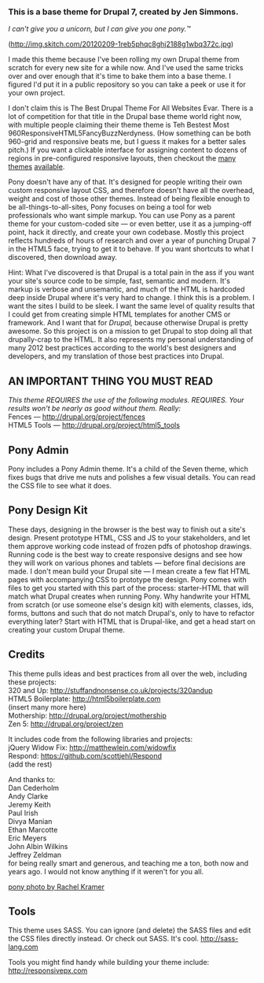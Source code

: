 ### This is a base theme for Drupal 7, created by Jen Simmons.  
*I can't give you a unicorn, but I can give you one pony.™*

(http://img.skitch.com/20120209-1reb5phqc8ghj2188g1wbq372c.jpg)  

I made this theme because I've been rolling my own Drupal theme from scratch for every new site for a while now. And I've used the same tricks over and over enough that it's time to bake them into a base theme. I figured I'd put it in a public repository so you can take a peek or use it for your own project.

I don't claim this is The Best Drupal Theme For All Websites Evar. There is a lot of competition for that title in the Drupal base theme world right now, with multiple people claiming their theme theme is Teh Bestest Most 960ResponsiveHTML5FancyBuzzNerdyness. (How something can be both 960-grid and responsive beats me, but I guess it makes for a better sales pitch.) If you want a clickable interface for assigning content to dozens of regions in pre-configured responsive layouts, then checkout the [many](http://drupal.org/project/omega) [themes](http://drupal.org/project/adaptivetheme) [available](http://drupal.org/project/themes).

Pony doesn't have any of that. It's designed for people writing their own custom responsive layout CSS, and therefore doesn't have all the overhead, weight and cost of those other themes. Instead of being flexible enough to be all-things-to-all-sites, Pony focuses on being a tool for web professionals who want simple markup. You can use Pony as a parent theme for your custom-coded site — or even better, use it as a jumping-off point, hack it directly, and create your own codebase. Mostly this project reflects hundreds of hours of research and over a year of punching Drupal 7 in the HTML5 face, trying to get it to behave. If you want shortcuts to what I discovered, then download away. 

Hint: What I've discovered is that Drupal is a total pain in the ass if you want your site's source code to be simple, fast, semantic and modern. It's markup is verbose and unsemantic, and much of the HTML is hardcoded deep inside Drupal where it's very hard to change. I think this is a problem. I want the sites I build to be sleek. I want the same level of quality results that I could get from creating simple HTML templates for another CMS or framework. And I want that for *Drupal,* because otherwise Drupal is pretty awesome. So this project is on a mission to get Drupal to stop doing all that drupally-crap to the HTML. It also represents my personal understanding of many 2012 best practices according to the world's best designers and developers, and my translation of those best practices into Drupal. 


## AN IMPORTANT THING YOU MUST READ ##
_This theme REQUIRES the use of the following modules. REQUIRES. Your results won't be nearly as good without them. Really:_  
Fences — http://drupal.org/project/fences  
HTML5 Tools — http://drupal.org/project/html5_tools  
 
## Pony Admin ##

Pony includes a Pony Admin theme. It's a child of the Seven theme, which fixes bugs that drive me nuts and polishes a few visual details. You can read the CSS file to see what it does. 

## Pony Design Kit ##

These days, designing in the browser is the best way to finish out a site's design. Present prototype HTML, CSS and JS to your stakeholders, and let them approve working code instead of frozen pdfs of photoshop drawings. Running code is the best way to create responsive designs and see how they will work on various phones and tablets — before final decisions are made. I don't mean build your Drupal site — I mean create a few flat HTML pages with accompanying CSS to prototype the design. Pony comes with files to get you started with this part of the process: starter-HTML that will match what Drupal creates when running Pony. Why handwrite your HTML from scratch (or use someone else's design kit) with elements, classes, ids, forms, buttons and such that do not match Drupal's, only to have to refactor everything later? Start with HTML that is Drupal-like, and get a head start on creating your custom Drupal theme.

## Credits ##

This theme pulls ideas and best practices from all over the web, including these projects:  
320 and Up: http://stuffandnonsense.co.uk/projects/320andup  
HTML5 Boilerplate: http://html5boilerplate.com  
(insert many more here)  
Mothership: http://drupal.org/project/mothership  
Zen 5: http://drupal.org/project/zen  
  
It includes code from the following libraries and projects:  
jQuery Widow Fix: http://matthewlein.com/widowfix  
Respond: https://github.com/scottjehl/Respond  
(add the rest)  
  
  
And thanks to:  
Dan Cederholm  
Andy Clarke  
Jeremy Keith  
Paul Irish  
Divya Manian  
Ethan Marcotte  
Eric Meyers  
John Albin Wilkins  
Jeffrey Zeldman  
for being really smart and generous, and teaching me a ton, both now and years ago. I would not know anything if it weren't for you all. 
 
[pony photo by Rachel Kramer](http://www.flickr.com/photos/rkramer62/5126018092)


## Tools ##

This theme uses SASS. You can ignore (and delete) the SASS files and edit the CSS files directly instead. Or check out SASS. It's cool.
http://sass-lang.com


Tools you might find handy while building your theme include:  
http://responsivepx.com  

